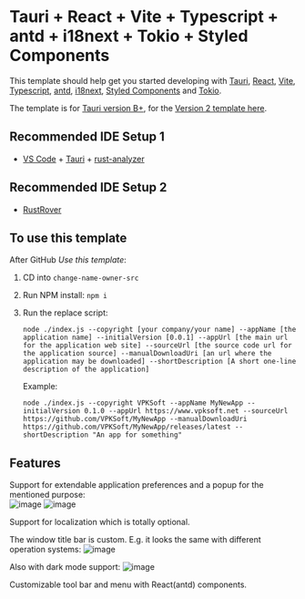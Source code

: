 # Tauri + React + Vite + Typescript + antd + i18next + Tokio + Styled Components

This template should help get you started developing with [Tauri](https://tauri.app), [React](https://react.dev), [Vite](https://vitejs.dev), [Typescript](https://www.typescriptlang.org), [antd](https://ant.design), [i18next](https://www.i18next.com), [Styled Components](https://styled-components.com) and [Tokio](https://tokio.rs).

The template is for [Tauri version B+](v1.tauri.app/), for the [Version 2 template here](https://github.com/VPKSoftOrg/tauri_react_vite_ts_script_antd_i18next_tokio_styled_v2).

## Recommended IDE Setup 1

- [VS Code](https://code.visualstudio.com/) + [Tauri](https://marketplace.visualstudio.com/items?itemName=tauri-apps.tauri-vscode) + [rust-analyzer](https://marketplace.visualstudio.com/items?itemName=rust-lang.rust-analyzer)

## Recommended IDE Setup 2

- [RustRover](https://www.jetbrains.com/rust/)

## To use this template
After GitHub *Use this template*:
1. CD into `change-name-owner-src`
2. Run NPM install: `npm i`
3. Run the replace script:

   `node ./index.js --copyright [your company/your name] --appName [the application name] --initialVersion [0.0.1] --appUrl [the main url for the application web site] --sourceUrl [the source code url for the application source] --manualDownloadUri [an url where the application may be downloaded] --shortDescription [A short one-line description of the application]`

   Example:
   
   `node ./index.js --copyright VPKSoft --appName MyNewApp --initialVersion 0.1.0 --appUrl https://www.vpksoft.net --sourceUrl https://github.com/VPKSoft/MyNewApp --manualDownloadUri https://github.com/VPKSoft/MyNewApp/releases/latest --shortDescription "An app for something"` 

## Features
Support for extendable application preferences and a popup for the mentioned purpose:  
![image](https://github.com/VPKSoftOrg/tauri_react_vite_ts_script_antd_i18next_tokio_styled/assets/40712699/0dc7b4e9-401e-4ed5-ab8d-4ac21ec38e6a) ![image](https://github.com/VPKSoftOrg/tauri_react_vite_ts_script_antd_i18next_tokio_styled/assets/40712699/b13b78a1-970e-491e-ac61-b58881bf6d30)




Support for localization which is totally optional.

The window title bar is custom. E.g. it looks the same with different operation systems:
![image](https://github.com/VPKSoftOrg/tauri_react_vite_ts_script_antd_i18next_tokio_styled/assets/40712699/dc99d8b0-5796-40f0-aa52-baf913f97f8a)

Also with dark mode support:
![image](https://github.com/VPKSoftOrg/tauri_react_vite_ts_script_antd_i18next_tokio_styled/assets/40712699/565d346b-4272-4beb-8933-b4d1f8e45d20)



Customizable tool bar and menu with React(antd) components.
